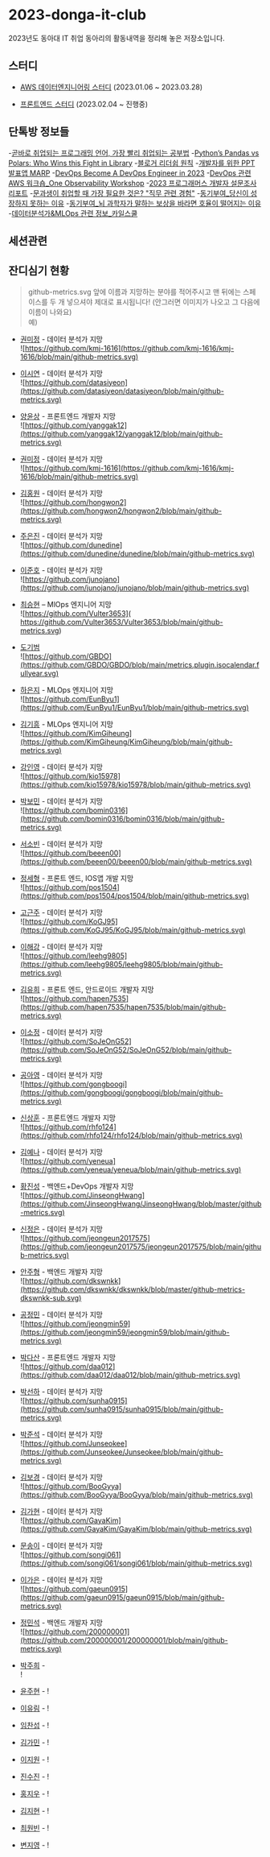 # 2023-donga-it-club
2023년도 동아대 IT 취업 동아리의 활동내역을 정리해 놓은 저장소입니다.

## 스터디

- [AWS 데이터엔지니어링 스터디](https://github.com/donga-it-club/AWS_DataEngineering_Study) (2023.01.06 ~ 2023.03.28)

- [프론트엔드 스터디](https://yoonsang.notion.site/Deep-Dive-6873dcff3f914574a6eda012b1c9a4b5) (2023.02.04 ~ 진행중)

## 단톡방 정보들
-[곧바로 취업되는 프로그래밍 언어, 가장 빨리 취업되는 공부법](https://www.youtube.com/watch?v=Np0sOJEm7mU)
-[Python’s Pandas vs Polars: Who Wins this Fight in Library](https://analyticsindiamag.com/pythons-pandas-vs-polars-who-wins-this-fight-in-library/)
-[블로거 리더쉽 원칙](https://channy.creation.net/blog/1758)
-[개발자를 위한 PPT 발표앱 MARP](https://www.youtube.com/watch?v=Q2PCO0mKEaU)
-[DevOps Become A DevOps Engineer in 2023](https://devopscube.com/become-devops-engineer/)
-[DevOps 관련 AWS 워크숍_One Observability Workshop](https://catalog.workshops.aws/observability/ko-KR)
-[2023 프로그래머스 개발자 설문조사 리포트](https://programmers.co.kr/pages/2023-dev-survey?utm_source=mailchimp&utm_medium=social&utm_campaign=brand_2023report_noti&utm_content=devsurvey_23mar?utm_source=kakao&utm_medium=social&utm_campaign=brand_2023dev-survey-report&utm_content=share)
-[문과생이 취업할 때 가장 필요한 것은? "직무 관련 경험"](https://blog.naver.com/PostView.naver?blogId=molab_suda&logNo=223032405718&redirect=Dlog&widgetTypeCall=true&directAccess=false)
-[동기부여_당신이 성장하지 못하는 이유](https://www.popit.kr/%EB%8B%B9%EC%8B%A0%EC%9D%B4-%EC%84%B1%EC%9E%A5%ED%95%98%EC%A7%80-%EB%AA%BB%ED%95%98%EB%8A%94-%EC%9D%B4%EC%9C%A0/)
-[동기부여_뇌 과학자가 말하는 보상을 바라면 호율이 떨어지는 이유](https://www.youtube.com/watch?v=_IpS020giJ4)
-[데이터분석가&MLOps 관련 정보_카일스쿨](https://www.youtube.com/c/kyleschool)

## 세션관련

## 잔디심기 현황

> github-metrics.svg 앞에 이름과 지망하는 분야를 적어주시고 맨 뒤에는 스페이스를 두 개 넣으셔야 제대로 표시됩니다! (안그러면 이미지가 나오고 그 다음에 이름이 나와요)  
예) 
- [권미정](https://github.com/kmj-1616) - 데이터 분석가 지망  
![https://github.com/kmj-1616](https://github.com/kmj-1616/kmj-1616/blob/main/github-metrics.svg)

- [이시연](https://github.com/datasiyeon) - 데이터 분석가 지망  
![https://github.com/datasiyeon](https://github.com/datasiyeon/datasiyeon/blob/main/github-metrics.svg)

- [양윤상](https://github.com/yanggak12) - 프론트엔드 개발자 지망  
![https://github.com/yanggak12](https://github.com/yanggak12/yanggak12/blob/main/github-metrics.svg)

- [권미정](https://github.com/kmj-1616) - 데이터 분석가 지망  
![https://github.com/kmj-1616](https://github.com/kmj-1616/kmj-1616/blob/main/github-metrics.svg)

- [김홍원](https://github.com/hongwon2) - 데이터 분석가 지망  
![https://github.com/hongwon2](https://github.com/hongwon2/hongwon2/blob/main/github-metrics.svg)

- [주은진](https://github.com/dunedine) - 데이터 분석가 지망  
![https://github.com/dunedine](https://github.com/dunedine/dunedine/blob/main/github-metrics.svg)

- [이준호](https://github.com/junojano) - 데이터 분석가 지망  
![https://github.com/junojano](https://github.com/junojano/junojano/blob/main/github-metrics.svg)  

- [최승현](https://github.com/Vulter3653) – MlOps 엔지니어 지망  
![https://github.com/Vulter3653]( https://github.com/Vulter3653/Vulter3653/blob/main/github-metrics.svg)

- [도기범](https://github.com/GBDO)  
![https://github.com/GBDO](https://github.com/GBDO/GBDO/blob/main/metrics.plugin.isocalendar.fullyear.svg)

- [하은지](https://github.com/EunByu1) - MLOps 엔지니어 지망  
![https://github.com/EunByu1](https://github.com/EunByu1/EunByu1/blob/main/github-metrics.svg)  

- [김기흥](https://github.com/KimGiheung) - MLOps 엔지니어 지망  
![https://github.com/KimGiheung](https://github.com/KimGiheung/KimGiheung/blob/main/github-metrics.svg)

- [강인영](https://github.com/kio15978) - 데이터 분석가 지망  
![https://github.com/kio15978](https://github.com/kio15978/kio15978/blob/main/github-metrics.svg)

- [박보민](https://github.com/bomin0316) - 데이터 분석가 지망  
![https://github.com/bomin0316](https://github.com/bomin0316/bomin0316/blob/main/github-metrics.svg)

- [서소빈](https://github.com/beeen00) - 데이터 분석가 지망  
![https://github.com/beeen00](https://github.com/beeen00/beeen00/blob/main/github-metrics.svg)

- [정세형](https://github.com/pos1504) - 프론트 엔드, IOS앱 개발 지망  
![https://github.com/pos1504](https://github.com/pos1504/pos1504/blob/main/github-metrics.svg)

- [고근주](https://github.com/KoGJ95) - 데이터 분석가 지망  
![https://github.com/KoGJ95](https://github.com/KoGJ95/KoGJ95/blob/main/github-metrics.svg)

- [이해강](https://github.com/leehg9805) - 데이터 분석가 지망  
![https://github.com/leehg9805](https://github.com/leehg9805/leehg9805/blob/main/github-metrics.svg)
  
- [김유희](https://github.com/hapen7535) - 프론트 엔드, 안드로이드 개발자 지망  
![https://github.com/hapen7535](https://github.com/hapen7535/hapen7535/blob/main/github-metrics.svg)  
  
- [이소정](https://github.com/SoJeOnG52) - 데이터 분석가 지망   
![https://github.com/SoJeOnG52](https://github.com/SoJeOnG52/SoJeOnG52/blob/main/github-metrics.svg)
  
- [공아영](https://github.com/gongboogi) - 데이터 분석가 지망  
![https://github.com/gongboogi](https://github.com/gongboogi/gongboogi/blob/main/github-metrics.svg)

- [신상훈](https://github.com/rhfo124) - 프론트엔드 개발자 지망  
![https://github.com/rhfo124](https://github.com/rhfo124/rhfo124/blob/main/github-metrics.svg) 

- [김예나](https://github.com/yeneua) - 데이터 분석가 지망  
![https://github.com/yeneua](https://github.com/yeneua/yeneua/blob/main/github-metrics.svg)

- [황진성](https://github.com/JinseongHwang) - 백엔드+DevOps 개발자 지망    
![https://github.com/JinseongHwang](https://github.com/JinseongHwang/JinseongHwang/blob/master/github-metrics.svg)

- [신정은](https://github.com/jeongeun2017575) - 데이터 분석가 지망  
![https://github.com/jeongeun2017575](https://github.com/jeongeun2017575/jeongeun2017575/blob/main/github-metrics.svg)

- [안주형](https://github.com/dkswnkk) - 백엔드 개발자 지망    
![https://github.com/dkswnkk](https://github.com/dkswnkk/dkswnkk/blob/master/github-metrics-dkswnkk-sub.svg)

- [공정민](https://github.com/jeongmin59) - 데이터 분석가 지망  
![https://github.com/jeongmin59](https://github.com/jeongmin59/jeongmin59/blob/main/github-metrics.svg)

- [박다산](https://github.com/daa012) - 프론트엔드 개발자 지망  
![https://github.com/daa012](https://github.com/daa012/daa012/blob/main/github-metrics.svg)  

- [박선하](https://github.com/sunha0915) - 데이터 분석가 지망  
![https://github.com/sunha0915](https://github.com/sunha0915/sunha0915/blob/main/github-metrics.svg)

- [박준석](https://github.com/Junseokee) - 데이터 분석가 지망  
![https://github.com/Junseokee](https://github.com/Junseokee/Junseokee/blob/main/github-metrics.svg)

- [김보경](https://github.com/BooGyya) - 데이터 분석가 지망  
![https://github.com/BooGyya](https://github.com/BooGyya/BooGyya/blob/main/github-metrics.svg)

- [김가현](https://github.com/GayaKim) - 데이터 분석가 지망  
![https://github.com/GayaKim](https://github.com/GayaKim/GayaKim/blob/main/github-metrics.svg)

- [문송이](https://github.com/songi061) - 데이터 분석가 지망  
![https://github.com/songi061](https://github.com/songi061/songi061/blob/main/github-metrics.svg)

- [이가은](https://github.com/gaeun0915) - 데이터 분석가 지망  
![https://github.com/gaeun0915](https://github.com/gaeun0915/gaeun0915/blob/main/github-metrics.svg)

- [정민석](https://github.com/200000001) - 백엔드 개발자 지망  
![https://github.com/200000001](https://github.com/200000001/200000001/blob/main/github-metrics.svg)

- [박주희]() -  
!

- [윤주현]() -
!

- [이유림]() -
!

- [임찬섭]() -
!

- [김가민]() -
!

- [이지원]() - 
!

- [진수진]() - 
!

- [홍지우]() -
!

- [김지현]() -
!

- [최원빈]() -
!

- [변지영]() -
!
